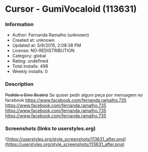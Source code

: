 # Cursor - GumiVocaloid (113631)

### Information
- Author: Fernanda Ramalho (unknown)
- Created at: unknown
- Updated at: 5/8/2015, 2:08:38 PM
- License: NO-REDISTRIBUTION
- Category: global
- Rating: undefined
- Total installs: 498
- Weekly installs: 0


### Description
~~Pedido e Eine Beatriz~~
Se quiser pedir algum peça por mensagem no facebook
https://www.facebook.com/fernanda.ramalho.735
https://www.facebook.com/fernanda.ramalho.735
https://www.facebook.com/fernanda.ramalho.735
https://www.facebook.com/fernanda.ramalho.735


### Screenshots (links to userstyles.org)
![https://userstyles.org/style_screenshots/113631_after.png](https://userstyles.org/style_screenshots/113631_after.png)


